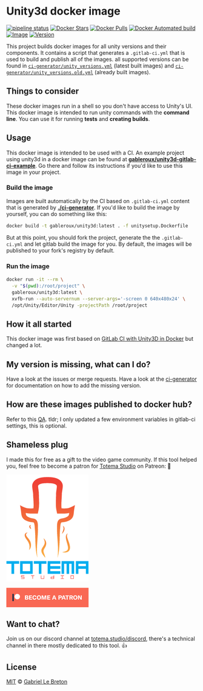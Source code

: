 # Unity3d docker image

[![pipeline status](https://gitlab.com/gableroux/unity3d/badges/master/pipeline.svg)](https://gitlab.com/gableroux/unity3d/commits/master) [![Docker Stars](https://img.shields.io/docker/stars/gableroux/unity3d.svg)](https://hub.docker.com/r/gableroux/unity3d/) [![Docker Pulls](https://img.shields.io/docker/pulls/gableroux/unity3d.svg)](https://hub.docker.com/r/gableroux/unity3d/) [![Docker Automated build](https://img.shields.io/docker/automated/gableroux/unity3d.svg)](https://hub.docker.com/r/gableroux/unity3d/) [![Image](https://images.microbadger.com/badges/image/gableroux/unity3d.svg)](https://microbadger.com/images/gableroux/unity3d) [![Version](https://images.microbadger.com/badges/version/gableroux/unity3d.svg)](https://microbadger.com/images/gableroux/unity3d)

This project builds docker images for all unity versions and their components. It contains a script that generates a `.gitlab-ci.yml` that is used to build and publish all of the images.
all supported versions can be found in [`ci-generator/unity_versions.yml`](ci-generator/unity_versions.yml) (latest built images)  and [`ci-generator/unity_versions.old.yml`](ci-generator/unity_versions.old.yml) (already built images).

## Things to consider

These docker images run in a shell so you don't have access to Unity's UI. This docker image is intended to run unity commands with the **command line**. You can use it for running **tests** and **creating builds**.

## Usage

This docker image is intended to be used with a CI. An example project using unity3d in a docker image can be found at **[gableroux/unity3d-gitlab-ci-example](https://gitlab.com/gableroux/unity3d-gitlab-ci-example)**. Go there and follow its instructions if you'd like to use this image in your project.

### Build the image

Images are built automatically by the CI based on `.gitlab-ci.yml` content that is generated by **[./ci-generator](./ci-generator)**. If you'd like to build the image by yourself, you can do something like this:

```bash
docker build -t gableroux/unity3d:latest . -f unitysetup.Dockerfile
```

But at this point, you should fork the project, generate the the `.gitlab-ci.yml` and let gitlab build the image for you. By default, the images will be published to your fork's registry by default.

### Run the image

```bash
docker run -it --rm \
  -v "$(pwd):/root/project" \
  gableroux/unity3d:latest \
  xvfb-run --auto-servernum --server-args='-screen 0 640x480x24' \
  /opt/Unity/Editor/Unity -projectPath /root/project
```

## How it all started

This docker image was first based on [GitLab CI with Unity3D in Docker](https://www.projects.science.uu.nl/DGKVj16/blog/gitlab-ci-with-unity3d-in-docker/) but changed a lot.

## My version is missing, what can I do?

Have a look at the issues or merge requests. Have a look at the [ci-generator](./ci-generator) for documentation on how to add the missing version.

## How are these images published to docker hub?

Refer to this [QA](https://stackoverflow.com/questions/45517733/how-to-publish-docker-images-to-docker-hub-from-gitlab-ci). tldr; I only updated a few environment variables in gitlab-ci settings, this is optional.

## Shameless plug

I made this for free as a gift to the video game community. If this tool helped you, feel free to become a patron for [Totema Studio](https://totemastudio.com) on Patreon: :beers:

[![Totema Studio Logo](./doc/totema-studio-logo-217.png)](https://patreon.com/totemastudio)

[![Become a Patron](./doc/become_a_patron_button.png)](https://www.patreon.com/bePatron?c=1073078)

## Want to chat?

Join us on our discord channel at [totema.studio/discord](https://totema.studio/discord), there's a technical channel in there mostly dedicated to this tool. :+1:

## License

[MIT](LICENSE.md) © [Gabriel Le Breton](https://gableroux.com)

